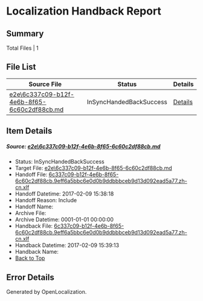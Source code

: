 # <a name='report-top'></a> Localization Handback Report

## Summary
 Total Files | 1

## File List
 Source File | Status | Details 
 ----------- | ------ | ------- 
 [e2e\6c337c09-b12f-4e6b-8f65-6c60c2df88cb.md](https://github.com/OpenLocalizationTestOrg/ol-test0/blob/a10dbf12d3366e740a1ad09fb6f35d29e43d66cf/e2e/6c337c09-b12f-4e6b-8f65-6c60c2df88cb.md) | InSyncHandedBackSuccess | [Details](#bb8ac6b64e0898fcd0148650a29c59c64df56d2e4)

## Item Details
##### <a name='bb8ac6b64e0898fcd0148650a29c59c64df56d2e4'></a> Source: [e2e\6c337c09-b12f-4e6b-8f65-6c60c2df88cb.md](https://github.com/OpenLocalizationTestOrg/ol-test0/blob/a10dbf12d3366e740a1ad09fb6f35d29e43d66cf/e2e/6c337c09-b12f-4e6b-8f65-6c60c2df88cb.md)
* Status: InSyncHandedBackSuccess
* Target File: [e2e\6c337c09-b12f-4e6b-8f65-6c60c2df88cb.md](https://github.com/OpenLocalizationTestOrg/ol-test0-zhcn/blob/27dfe6eb8e39ce40d2e623cde27711aaf6916536/e2e/6c337c09-b12f-4e6b-8f65-6c60c2df88cb.md)
* Handoff File: [6c337c09-b12f-4e6b-8f65-6c60c2df88cb.9eff6a5bbc6e0d0b9ddbbbceb9d13d092ead5a77.zh-cn.xlf](https://github.com/OpenLocalizationTestOrg/ol-test0-handoff/blob/f13af6a6066d7e1aaef9a10feb7f8c56bf26516c/ol-handoff/OpenLocalizationTestOrg/ol-test0-zhcn/shujia/ht/6c337c09-b12f-4e6b-8f65-6c60c2df88cb.9eff6a5bbc6e0d0b9ddbbbceb9d13d092ead5a77.zh-cn.xlf)
* Handoff Datetime: 2017-02-09 15:38:18
* Handoff Reason: Include
* Handoff Name: 
* Archive File: 
* Archive Datetime: 0001-01-01 00:00:00
* Handback File: [6c337c09-b12f-4e6b-8f65-6c60c2df88cb.9eff6a5bbc6e0d0b9ddbbbceb9d13d092ead5a77.zh-cn.xlf](https://github.com/OpenLocalizationTestOrg/ol-test0-handback/blob/a53e11f012929efb672d9a3e995a3170f8fab60d/ol-handback/OpenLocalizationTestOrg/ol-test0-zhcn/shujia/ht/6c337c09-b12f-4e6b-8f65-6c60c2df88cb.9eff6a5bbc6e0d0b9ddbbbceb9d13d092ead5a77.zh-cn.xlf)
* Handback Datetime: 2017-02-09 15:39:13
* Handback Name: 
* [Back to Top](#report-top)


## Error Details

Generated by OpenLocalization.
